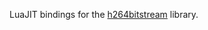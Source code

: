 LuaJIT bindings for the [h264bitstream][] library.


[h264bitstream]: <https://github.com/aizvorski/h264bitstream>
